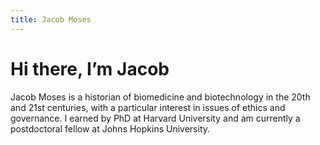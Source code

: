 ```yaml
---
title: Jacob Moses
---
```

# Hi there, I’m Jacob
Jacob Moses is a historian of biomedicine and biotechnology in the 20th and 21st centuries, with a particular interest in issues of ethics and governance. I earned by PhD at Harvard University and am currently a postdoctoral fellow at Johns Hopkins University.